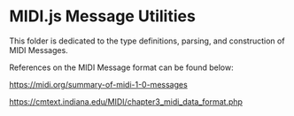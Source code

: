 # MIDI.js Message Utilities

This folder is dedicated to the type definitions, parsing, and construction of MIDI Messages.

References on the MIDI Message format can be found below:

https://midi.org/summary-of-midi-1-0-messages

https://cmtext.indiana.edu/MIDI/chapter3_midi_data_format.php
